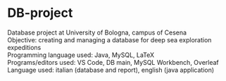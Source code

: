 # DB-project
Database project at University of Bologna, campus of Cesena <br />
Objective: creating and managing a database for deep sea exploration expeditions <br />
Programming language used: Java, MySQL, LaTeX <br />
Programs/editors used: VS Code, DB main, MySQL Workbench, Overleaf <br />
Language used: italian (database and report), english (java application)  
